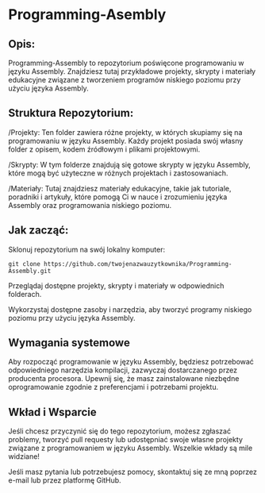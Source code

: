 # Programming-Asembly

## **Opis:**
Programming-Assembly to repozytorium poświęcone programowaniu w języku Assembly. Znajdziesz tutaj przykładowe projekty, skrypty i materiały edukacyjne związane z tworzeniem programów niskiego poziomu przy użyciu języka Assembly.

## **Struktura Repozytorium:**
/Projekty: Ten folder zawiera różne projekty, w których skupiamy się na programowaniu w języku Assembly. Każdy projekt posiada swój własny folder z opisem, kodem źródłowym i plikami projektowymi.

/Skrypty: W tym folderze znajdują się gotowe skrypty w języku Assembly, które mogą być użyteczne w różnych projektach i zastosowaniach.

/Materiały: Tutaj znajdziesz materiały edukacyjne, takie jak tutoriale, poradniki i artykuły, które pomogą Ci w nauce i zrozumieniu języka Assembly oraz programowania niskiego poziomu.

## **Jak zacząć:**

Sklonuj repozytorium na swój lokalny komputer:
```
git clone https://github.com/twojenazwauzytkownika/Programming-Assembly.git
```

Przeglądaj dostępne projekty, skrypty i materiały w odpowiednich folderach.

Wykorzystaj dostępne zasoby i narzędzia, aby tworzyć programy niskiego poziomu przy użyciu języka Assembly.

## **Wymagania systemowe**
Aby rozpocząć programowanie w języku Assembly, będziesz potrzebować odpowiedniego narzędzia kompilacji, zazwyczaj dostarczanego przez producenta procesora. Upewnij się, że masz zainstalowane niezbędne oprogramowanie zgodnie z preferencjami i potrzebami projektu.

## **Wkład i Wsparcie**
Jeśli chcesz przyczynić się do tego repozytorium, możesz zgłaszać problemy, tworzyć pull requesty lub udostępniać swoje własne projekty związane z programowaniem w języku Assembly. Wszelkie wkłady są mile widziane!

Jeśli masz pytania lub potrzebujesz pomocy, skontaktuj się ze mną poprzez e-mail lub przez platformę GitHub.


